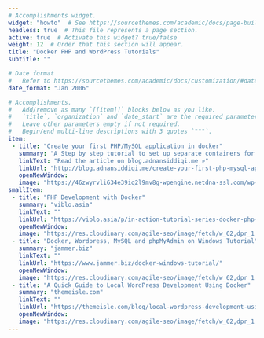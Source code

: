 ```yaml
---
# Accomplishments widget.
widget: "howto"  # See https://sourcethemes.com/academic/docs/page-builder/
headless: true  # This file represents a page section.
active: true  # Activate this widget? true/false
weight: 12  # Order that this section will appear.
title: "Docker PHP and WordPress Tutorials"
subtitle: ""

# Date format
#   Refer to https://sourcethemes.com/academic/docs/customization/#date-format
date_format: "Jan 2006"

# Accomplishments.
#   Add/remove as many `[[item]]` blocks below as you like.
#   `title`, `organization` and `date_start` are the required parameters.
#   Leave other parameters empty if not required.
#   Begin/end multi-line descriptions with 3 quotes `"""`.
item: 
 - title: "Create your first PHP/MySQL application in docker"
   summary: "A Step by step tutorial to set up separate containers for PHP and MySQL and running your website in docker."
   linkText: "Read the article on blog.adnansiddiqi.me »"
   linkUrl: "http://blog.adnansiddiqi.me/create-your-first-php-mysql-application-in-docker/"
   openNewWindow: 
   image: "https://46zwyrvli634e39iq2l9mv8g-wpengine.netdna-ssl.com/wp-content/uploads/2018/10/Instrumenting-Containers-GettyImages-864465648.jpg"
smallItem: 
 - title: "PHP Development with Docker"
   summary: "viblo.asia"
   linkText: ""
   linkUrl: "https://viblo.asia/p/in-action-tutorial-series-docker-php-development-with-docker-3P0lPOkGZox"
   openNewWindow: 
   image: "https://res.cloudinary.com/agile-seo/image/fetch/w_62,dpr_1.0,d_blank_am8gzx.png/https%3A%2F%2Flogo.clearbit.com%2Fviblo.asia%3Fsize%3D250"
 - title: "Docker, Wordpress, MySQL and phpMyAdmin on Windows Tutorial"
   summary: "jammer.biz"
   linkText: ""
   linkUrl: "https://www.jammer.biz/docker-windows-tutorial/"
   openNewWindow: 
   image: "https://res.cloudinary.com/agile-seo/image/fetch/w_62,dpr_1.0,d_blank_am8gzx.png/https%3A%2F%2Flogo.clearbit.com%2Fjammer.biz%3Fsize%3D250"
 - title: "A Quick Guide to Local WordPress Development Using Docker"
   summary: "themeisle.com"
   linkText: ""
   linkUrl: "https://themeisle.com/blog/local-wordpress-development-using-docker/"
   openNewWindow: 
   image: "https://res.cloudinary.com/agile-seo/image/fetch/w_62,dpr_1.0,d_blank_am8gzx.png/https%3A%2F%2Flogo.clearbit.com%2Fthemeisle.com%3Fsize%3D250"
---
```

